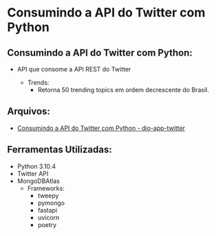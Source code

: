 # Consumindo a API do Twitter com Python

## Consumindo a API do Twitter com Python: 

- API que consome a API REST do Twitter

  - Trends:
    - Retorna 50 trending topics em ordem decrescente do Brasil.


## Arquivos: 

- [Consumindo a API do Twitter com Python - dio-app-twitter](https://github.com/bccalegari/python_developer_dio/tree/main/Praticando%20Desenvolvimento%20Web%20Com%20Python/dio-app-twitter)

## Ferramentas Utilizadas: 

- Python 3.10.4
- Twitter API
- MongoDBAtlas
  - Frameworks:
    - tweepy 
    - pymongo
    - fastapi
    - uvicorn
    - poetry

